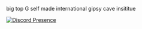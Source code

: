 big top G
self made international gipsy cave insititue

[![Discord Presence](https://lanyard.cnrad.dev/api/890665103421214720)](https://discord.com/users/890665103421214720)
